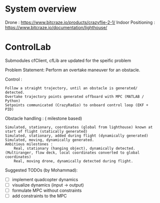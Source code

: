 # System overview
Drone : https://www.bitcraze.io/products/crazyflie-2-1/
Indoor Positioning : https://www.bitcraze.io/documentation/lighthouse/

# ControlLab
Submodules cfClient, cfLib are updated for the speific problem

Problem Statement: Perform an overtake maneuver for an obstacle.

Control :

    Follow a straight trajectory, until an obstacle is generated/ detected.
    Overtake trajectory points generated offboard with MPC (MATLAB / Python)
    Setpoints communicated (CrazyRadio) to onboard control loop (EKF + PID) 

Obstacle handling : ( milestone based)

    Simulated, stationary, coordinates (global from lighthouse) known at start of flight (statically generated)
    Simulated, stationary, added during flight (dynamically generated)
    Simulated, moving, dynamically generated.
    Ambitious milestones :
        Real, stationary (hanging object), dynamically detected.  (Multiranger, flow deck, local coordinates converted to global coordinates)
        Real, moving drone, dynamically detected during flight.

Suggested TODOs (by Mohammad):
- [ ]  implement quadcopter dynamics
- [ ]  visualize dynamics  (input → output)
- [ ]  formulate MPC without constraints
- [ ]  add constraints to the MPC
